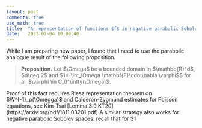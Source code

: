 ```yaml
---
layout: post
comments: true
use_math: true
title:  "A representation of functions $f$ in negative parabolic Sobolev spaces on bounded domain"
date:   2023-07-04 10:00:40 
---
```

 

<div>
While I am preparing new paper, I found that I need to use the parabolic analogue result of the following proposition.

<blockquote>
 <strong>Proposition.</strong> Let $\Omega$ be a bounded domain in $\mathbb{R}^d$, $d\geq 2$ and $1<p<\infty$. If $f\in W^{-1}_{p}(\Omega)$, then there exists $\mathbf{F} \in L_p(\Omega)$ such that $f=\mathrm{div}\,\mathbf{F}$ in $\Omega$, i.e.,
                                                                                                     $$\left<f,\varphi \right>=-\int_\Omega \mathbf{F}\cdot\nabla \varphi$$
   for all $\varphi \in C_0^\infty(\Omega)$.
</blockquote>
</div>
  Proof of this fact requires Riesz representation theorem on $W^{-1}_p(\Omegga)$ and Calderon-Zygmund estimates for Poisson equations, see Kim-Tsai [Lemma 3.9,KT20](https://arxiv.org/pdf/1811.03201.pdf)  A similar strategy also works for negative parabolic Sobolev spaces: recall that for $1<s,q<\infty$, we define 
                                                                     

 

